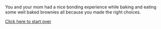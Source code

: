 You and your mom had a nice bonding experience while baking and eating
some well baked brownies all because you made the right choices.    

[Click here to start over](home.md)